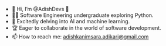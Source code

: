 - 👋 Hi, I’m @AdishDevs 🚀
- 👨‍💻 Software Engineering undergraduate exploring Python.
- 👀 Excitedly delving into AI and machine learning.
- 🏆 Eager to collaborate in the world of software development.
- 📫 How to reach me: adishkanimsara.adikari@gmail.com

<!---
AdishDevs/AdishDevs is a ✨ special ✨ repository because its `README.md` (this file) appears on your GitHub profile.
You can click the Preview link to take a look at your changes.
--->
